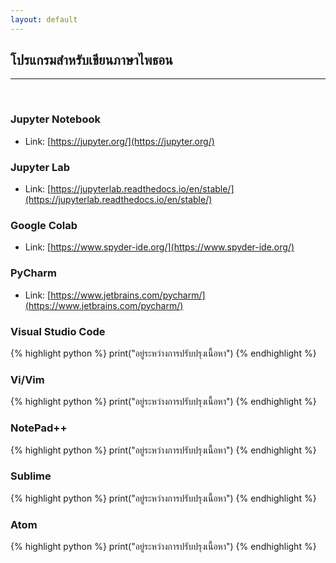 ```yaml
---
layout: default
---
```


## โปรแกรมสำหรับเขียนภาษาไพธอน

---

<br>

### Jupyter Notebook

- Link: [https://jupyter.org/](https://jupyter.org/)

### Jupyter Lab

- Link: [https://jupyterlab.readthedocs.io/en/stable/](https://jupyterlab.readthedocs.io/en/stable/)

### Google Colab

- Link: [https://www.spyder-ide.org/](https://www.spyder-ide.org/)

### PyCharm

- Link: [https://www.jetbrains.com/pycharm/](https://www.jetbrains.com/pycharm/)

### Visual Studio Code

{% highlight python %}
print("อยู่ระหว่างการปรับปรุงเนื้อหา")
{% endhighlight %}

### Vi/Vim

{% highlight python %}
print("อยู่ระหว่างการปรับปรุงเนื้อหา")
{% endhighlight %}

### NotePad++

{% highlight python %}
print("อยู่ระหว่างการปรับปรุงเนื้อหา")
{% endhighlight %}

### Sublime

{% highlight python %}
print("อยู่ระหว่างการปรับปรุงเนื้อหา")
{% endhighlight %}

### Atom

{% highlight python %}
print("อยู่ระหว่างการปรับปรุงเนื้อหา")
{% endhighlight %}
